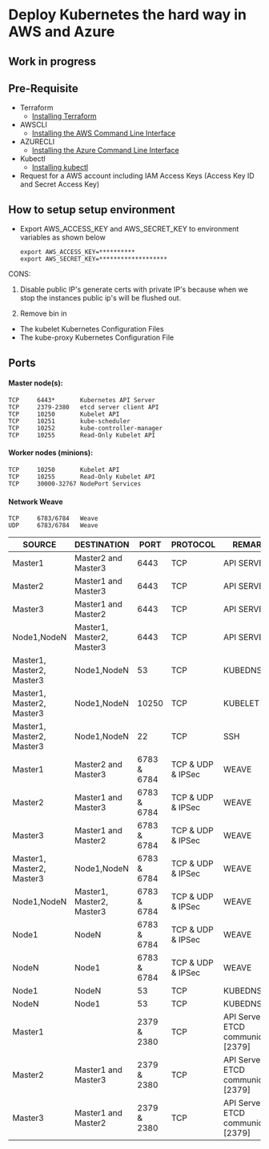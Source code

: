 # Deploy Kubernetes the hard way in AWS and Azure

## Work in progress

## Pre-Requisite
* Terraform
  - [Installing Terraform](https://learn.hashicorp.com/terraform/getting-started/install.html)
* AWSCLI
  - [Installing the AWS Command Line Interface](https://docs.aws.amazon.com/cli/latest/userguide/cli-chap-install.html)
* AZURECLI
  - [Installing the Azure Command Line Interface](https://docs.microsoft.com/en-us/cli/azure/install-azure-cli?view=azure-cli-latest)
* Kubectl
  - [Installing kubectl](https://docs.aws.amazon.com/eks/latest/userguide/install-kubectl.html)
* Request for a AWS account including IAM Access Keys (Access Key ID and Secret Access Key)

## How to setup setup environment

* Export AWS_ACCESS_KEY and AWS_SECRET_KEY to environment variables as shown below
  ```
  export AWS_ACCESS_KEY=**********
  export AWS_SECRET_KEY=*******************
  ```

CONS:

1. Disable public IP's generate certs with private IP's because when we stop the instances public ip's will be flushed out.

2. Remove bin in
  - The kubelet Kubernetes Configuration Files
  - The kube-proxy Kubernetes Configuration File



## Ports
#### Master node(s):
```
TCP     6443*       Kubernetes API Server
TCP     2379-2380   etcd server client API
TCP     10250       Kubelet API
TCP     10251       kube-scheduler
TCP     10252       kube-controller-manager
TCP     10255       Read-Only Kubelet API
```

#### Worker nodes (minions):
```
TCP     10250       Kubelet API
TCP     10255       Read-Only Kubelet API
TCP     30000-32767 NodePort Services
```

#### Network Weave
```
TCP     6783/6784   Weave
UDP     6783/6784   Weave
```

| SOURCE                    | DESTINATION               | PORT        | PROTOCOL          | REMARKS                                  |
|---------------------------|---------------------------|-------------|-------------------|------------------------------------------|
| Master1                   | Master2 and Master3       | 6443        | TCP               | API SERVER                               |
| Master2                   | Master1 and Master3       | 6443        | TCP               | API SERVER                               |
| Master3                   | Master1 and Master2       | 6443        | TCP               | API SERVER                               |
| Node1,NodeN               | Master1, Master2, Master3 | 6443        | TCP               | API SERVER                               |
| Master1, Master2, Master3 | Node1,NodeN               | 53          | TCP               | KUBEDNS                                  |
| Master1, Master2, Master3 | Node1,NodeN               | 10250       | TCP               | KUBELET                                  |
| Master1, Master2, Master3 | Node1,NodeN               | 22          | TCP               | SSH                                      |
| Master1                   | Master2 and Master3       | 6783 & 6784 | TCP & UDP & IPSec | WEAVE                                    |
| Master2                   | Master1 and Master3       | 6783 & 6784 | TCP & UDP & IPSec | WEAVE                                    |
| Master3                   | Master1 and Master2       | 6783 & 6784 | TCP & UDP & IPSec | WEAVE                                    |
| Master1, Master2, Master3 | Node1,NodeN               | 6783 & 6784 | TCP & UDP & IPSec | WEAVE                                    |
| Node1,NodeN               | Master1, Master2, Master3 | 6783 & 6784 | TCP & UDP & IPSec | WEAVE                                    |
| Node1                     | NodeN                     | 6783 & 6784 | TCP & UDP & IPSec | WEAVE                                    |
| NodeN                     | Node1                     | 6783 & 6784 | TCP & UDP & IPSec | WEAVE                                    |
| Node1                     | NodeN                     | 53          | TCP               | KUBEDNS                                  |
| NodeN                     | Node1                     | 53          | TCP               | KUBEDNS                                  |
| Master1                   |                           | 2379 & 2380 | TCP               | API Server and ETCD communication [2379] |
| Master2                   | Master1 and Master3       | 2379 & 2380 | TCP               | API Server and ETCD communication [2379] |
| Master3                   | Master1 and Master2       | 2379 & 2380 | TCP               | API Server and ETCD communication [2379] |
